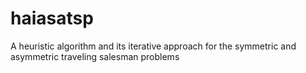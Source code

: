 # haiasatsp
A heuristic algorithm and its iterative approach for the symmetric and asymmetric traveling salesman problems
